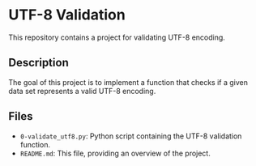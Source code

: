 # UTF-8 Validation

This repository contains a project for validating UTF-8 encoding.

## Description

The goal of this project is to implement a function that checks if a given data set represents a valid UTF-8 encoding.

## Files

- `0-validate_utf8.py`: Python script containing the UTF-8 validation function.
- `README.md`: This file, providing an overview of the project.
